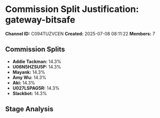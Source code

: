 # Commission Split Justification: gateway-bitsafe

**Channel ID:** C094TUZVCEN
**Created:** 2025-07-08 08:11:22
**Members:** 7

## Commission Splits

- **Addie Tackman:** 14.3%
- **U06N5HZSU5P:** 14.3%
- **Mayank:** 14.3%
- **Amy Wu:** 14.3%
- **Aki:** 14.3%
- **U027LSPAG5R:** 14.3%
- **Slackbot:** 14.3%

## Stage Analysis

